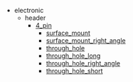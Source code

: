 * electronic
  * header
    * [4_pin](electronic/header/4_pin)
      * [surface_mount](electronic/header/4_pin/surface_mount)
      * [surface_mount_right_angle](electronic/header/4_pin/surface_mount/surface_mount_right_angle)
      * [through_hole](electronic/header/4_pin/surface_mount/surface_mount_right_angle/through_hole)
      * [through_hole_long](electronic/header/4_pin/surface_mount/surface_mount_right_angle/through_hole/through_hole_long)
      * [through_hole_right_angle](electronic/header/4_pin/surface_mount/surface_mount_right_angle/through_hole/through_hole_long/through_hole_right_angle)
      * [through_hole_short](electronic/header/4_pin/surface_mount/surface_mount_right_angle/through_hole/through_hole_long/through_hole_right_angle/through_hole_short)

